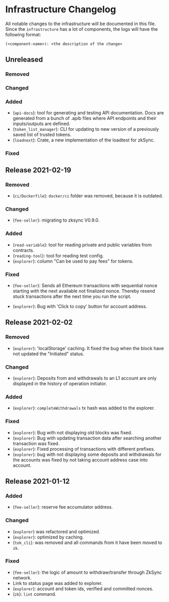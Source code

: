 # Infrastructure Changelog

All notable changes to the infrastructure will be documented in this file. Since the `infrastructure` has a lot of
components, the logs will have the following format:

```
(<component-name>): <the description of the change>
```

## Unreleased

### Removed

### Changed

### Added

- (`api-docs`): tool for generating and testing API documentation. Docs are generated from a bunch of .apib files where
  API endpoints and their inputs/outputs are defined.
- (`token_list_manager`): CLI for updating to new version of a previously saved list of trusted tokens.
- (`loadnext`): Crate, a new implementation of the loadtest for zkSync.

### Fixed

## Release 2021-02-19

### Removed

- (`ci/Dockerfile`): `docker/ci` folder was removed, because it is outdated.

### Changed

- (`fee-seller`): migrating to zksync V0.9.0.

### Added

- (`read-variable`): tool for reading private and public variables from contracts.
- (`reading-tool`): tool for reading test config.
- (`explorer`): column "Can be used to pay fees" for tokens.

### Fixed

- (`fee-seller`): Sends all Ethereum transactions with sequential nonce starting with the next available not finalized
  nonce. Thereby resend stuck transactions after the next time you run the script.

- (`explorer`): Bug with 'Click to copy' button for account address.

## Release 2021-02-02

### Removed

- (`explorer`): 'localStorage' caching. It fixed the bug when the block have not updated the "Initiated" status.

### Changed

- (`explorer`): Deposits from and withdrawals to an L1 account are only displayed in the history of operation initiator.

### Added

- (`explorer`): `completeWithdrawals` tx hash was added to the explorer.

### Fixed

- (`explorer`): Bug with not displaying old blocks was fixed.
- (`explorer`): Bug with updating transaction data after searching another transaction was fixed.
- (`explorer`): Fixed processing of transactions with different prefixes.
- (`explorer`): bug with not displaying some deposits and withdrawals for the accounts was fixed by not taking account
  address case into account.

## Release 2021-01-12

### Added

- (`fee-seller`): reserve fee accumulator address.

### Changed

- (`explorer`) was refactored and optimized.
- (`explorer`): optimized by caching.
- (`tok_cli`): was removed and all commands from it have been moved to `zk`.

### Fixed

- (`fee-seller`): the logic of amount to withdraw/transfer through ZkSync network.
- Link to status page was added to explorer.
- (`explorer`): account and token ids, verified and committed nonces.
- (`zk`): `lint` command.

